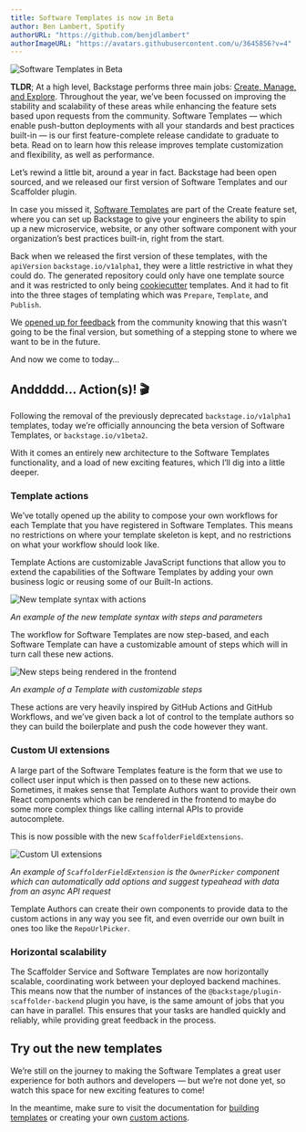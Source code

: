 ```yaml
---
title: Software Templates is now in Beta
author: Ben Lambert, Spotify
authorURL: "https://github.com/benjdlambert"
authorImageURL: "https://avatars.githubusercontent.com/u/3645856?v=4"
---
```


![Software Templates in Beta](assets/21-07-26/backstage-software-templates-beta.gif)

**TLDR**; At a high level, Backstage performs three main jobs: [Create, Manage, and Explore](https://backstage.io/blog/2021/05/20/adopting-backstage#three-jobs-create-manage-explore). Throughout the year, we’ve been focussed on improving the stability and scalability of these areas while enhancing the feature sets based upon requests from the community. Software Templates — which enable push-button deployments with all your standards and best practices built-in — is our first feature-complete release candidate to graduate to beta. Read on to learn how this release improves template customization and flexibility, as well as performance.

<!--truncate-->

Let’s rewind a little bit, around a year in fact. Backstage had been open sourced, and we released our first version of Software Templates and our Scaffolder plugin.

In case you missed it, [Software Templates](https://backstage.io/blog/2020/08/05/announcing-backstage-software-templates) are part of the Create feature set, where you can set up Backstage to give your engineers the ability to spin up a new microservice, website, or any other software component with your organization’s best practices built-in, right from the start.

Back when we released the first version of these templates, with the `apiVersion` `backstage.io/v1alpha1`, they were a little restrictive in what they could do. The generated repository could only have one template source and it was restricted to only being [cookiecutter](https://github.com/cookiecutter/cookiecutter) templates. And it had to fit into the three stages of templating which was `Prepare`, `Template`, and `Publish`.

We [opened up for feedback](https://github.com/backstage/backstage/issues/2771) from the community knowing that this wasn’t going to be the final version, but something of a stepping stone to where we want to be in the future.

And now we come to today…

## Anddddd… Action(s)! 🎬

Following the removal of the previously deprecated `backstage.io/v1alpha1` templates, today we’re officially announcing the beta version of Software Templates, or `backstage.io/v1beta2`.

With it comes an entirely new architecture to the Software Templates functionality, and a load of new exciting features, which I’ll dig into a little deeper.

### Template actions

We’ve totally opened up the ability to compose your own workflows for each Template that you have registered in Software Templates. This means no restrictions on where your template skeleton is kept, and no restrictions on what your workflow should look like.

Template Actions are customizable JavaScript functions that allow you to extend the capabilities of the Software Templates by adding your own business logic or reusing some of our Built-In actions.

![New template syntax with actions](assets/21-07-26/example-template-code.png)

_An example of the new template syntax with steps and parameters_

The workflow for Software Templates are now step-based, and each Software Template can have a customizable amount of steps which will in turn call these new actions.

![New steps being rendered in the frontend](assets/21-07-26/steps-running.gif)

_An example of a Template with customizable steps_

These actions are very heavily inspired by GitHub Actions and GitHub Workflows, and we’ve given back a lot of control to the template authors so they can build the boilerplate and push the code however they want.

### Custom UI extensions

A large part of the Software Templates feature is the form that we use to collect user input which is then passed on to these new actions. Sometimes, it makes sense that Template Authors want to provide their own React components which can be rendered in the frontend to maybe do some more complex things like calling internal APIs to provide autocomplete.

This is now possible with the new `ScaffolderFieldExtensions`.

![Custom UI extensions](assets/21-07-26/custom-components.gif)

_An example of `ScaffolderFieldExtension` is the `OwnerPicker` component which can automatically add options and suggest typeahead with data from an async API request_

Template Authors can create their own components to provide data to the custom actions in any way you see fit, and even override our own built in ones too like the `RepoUrlPicker`.

### Horizontal scalability

The Scaffolder Service and Software Templates are now horizontally scalable, coordinating work between your deployed backend machines. This means now that the number of instances of the `@backstage/plugin-scaffolder-backend` plugin you have, is the same amount of jobs that you can have in parallel. This ensures that your tasks are handled quickly and reliably, while providing great feedback in the process.

## Try out the new templates

We’re still on the journey to making the Software Templates a great user experience for both authors and developers — but we’re not done yet, so watch this space for new exciting features to come!

In the meantime, make sure to visit the documentation for [building templates](https://backstage.io/docs/features/software-templates/adding-templates) or creating your own [custom actions](https://backstage.io/docs/features/software-templates/writing-custom-actions).
